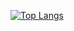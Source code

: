 
[![Top Langs](https://github-readme-stats.vercel.app/api/top-langs/?username=abdulrohman70&layout=compact)](https://github.com/abdulrohman70/github-readme-stats)
